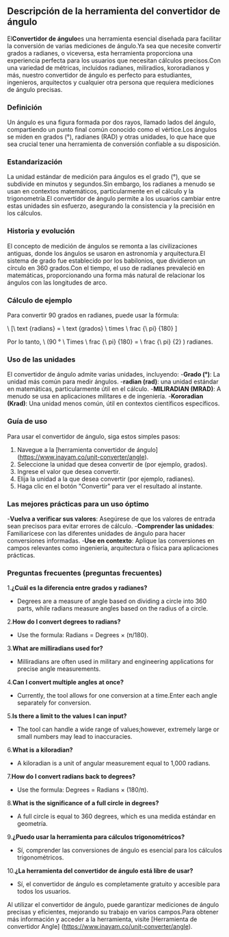 ## Descripción de la herramienta del convertidor de ángulo

El**Convertidor de ángulo**es una herramienta esencial diseñada para facilitar la conversión de varias mediciones de ángulo.Ya sea que necesite convertir grados a radianes, o viceversa, esta herramienta proporciona una experiencia perfecta para los usuarios que necesitan cálculos precisos.Con una variedad de métricas, incluidos radianes, miliradios, kororadianos y más, nuestro convertidor de ángulo es perfecto para estudiantes, ingenieros, arquitectos y cualquier otra persona que requiera mediciones de ángulo precisas.

### Definición

Un ángulo es una figura formada por dos rayos, llamado lados del ángulo, compartiendo un punto final común conocido como el vértice.Los ángulos se miden en grados (°), radianes (RAD) y otras unidades, lo que hace que sea crucial tener una herramienta de conversión confiable a su disposición.

### Estandarización

La unidad estándar de medición para ángulos es el grado (°), que se subdivide en minutos y segundos.Sin embargo, los radianes a menudo se usan en contextos matemáticos, particularmente en el cálculo y la trigonometría.El convertidor de ángulo permite a los usuarios cambiar entre estas unidades sin esfuerzo, asegurando la consistencia y la precisión en los cálculos.

### Historia y evolución

El concepto de medición de ángulos se remonta a las civilizaciones antiguas, donde los ángulos se usaron en astronomía y arquitectura.El sistema de grado fue establecido por los babilonios, que dividieron un círculo en 360 grados.Con el tiempo, el uso de radianes prevaleció en matemáticas, proporcionando una forma más natural de relacionar los ángulos con las longitudes de arco.

### Cálculo de ejemplo

Para convertir 90 grados en radianes, puede usar la fórmula:

\ [\ text {radians} = \ text {grados} \ times \ frac {\ pi} {180} \]

Por lo tanto, \ (90 ° \ Times \ frac {\ pi} {180} = \ frac {\ pi} {2} \) radianes.

### Uso de las unidades

El convertidor de ángulo admite varias unidades, incluyendo:
-**Grado (°)**: La unidad más común para medir ángulos.
-**radian (rad)**: una unidad estándar en matemáticas, particularmente útil en el cálculo.
-**MILIRADIAN (MRAD)**: A menudo se usa en aplicaciones militares e de ingeniería.
-**Kororadian (Krad)**: Una unidad menos común, útil en contextos científicos específicos.

### Guía de uso

Para usar el convertidor de ángulo, siga estos simples pasos:
1. Navegue a la [herramienta convertidor de ángulo] (https://www.inayam.co/unit-converter/angle).
2. Seleccione la unidad que desea convertir de (por ejemplo, grados).
3. Ingrese el valor que desea convertir.
4. Elija la unidad a la que desea convertir (por ejemplo, radianes).
5. Haga clic en el botón "Convertir" para ver el resultado al instante.

### Las mejores prácticas para un uso óptimo

-**Vuelva a verificar sus valores**: Asegúrese de que los valores de entrada sean precisos para evitar errores de cálculo.
-**Comprender las unidades**: Familiarícese con las diferentes unidades de ángulo para hacer conversiones informadas.
-**Use en contexto**: Aplique las conversiones en campos relevantes como ingeniería, arquitectura o física para aplicaciones prácticas.

### Preguntas frecuentes (preguntas frecuentes)

1.**¿Cuál es la diferencia entre grados y radianes?**
- Degrees are a measure of angle based on dividing a circle into 360 parts, while radians measure angles based on the radius of a circle.

2.**How do I convert degrees to radians?**
- Use the formula: Radians = Degrees × (π/180).

3.**What are milliradians used for?**
- Milliradians are often used in military and engineering applications for precise angle measurements.

4.**Can I convert multiple angles at once?**
- Currently, the tool allows for one conversion at a time.Enter each angle separately for conversion.

5.**Is there a limit to the values I can input?**
- The tool can handle a wide range of values;however, extremely large or small numbers may lead to inaccuracies.

6.**What is a kiloradian?**
- A kiloradian is a unit of angular measurement equal to 1,000 radians.

7.**How do I convert radians back to degrees?**
- Use the formula: Degrees = Radians × (180/π).

8.**What is the significance of a full circle in degrees?**
- A full circle is equal to 360 degrees, which es una medida estándar en geometría.

9.**¿Puedo usar la herramienta para cálculos trigonométricos?**
- Sí, comprender las conversiones de ángulo es esencial para los cálculos trigonométricos.

10.**¿La herramienta del convertidor de ángulo está libre de usar?**
- Sí, el convertidor de ángulo es completamente gratuito y accesible para todos los usuarios.

Al utilizar el convertidor de ángulo, puede garantizar mediciones de ángulo precisas y eficientes, mejorando su trabajo en varios campos.Para obtener más información y acceder a la herramienta, visite [Herramienta de convertidor Angle] (https://www.inayam.co/unit-converter/angle).